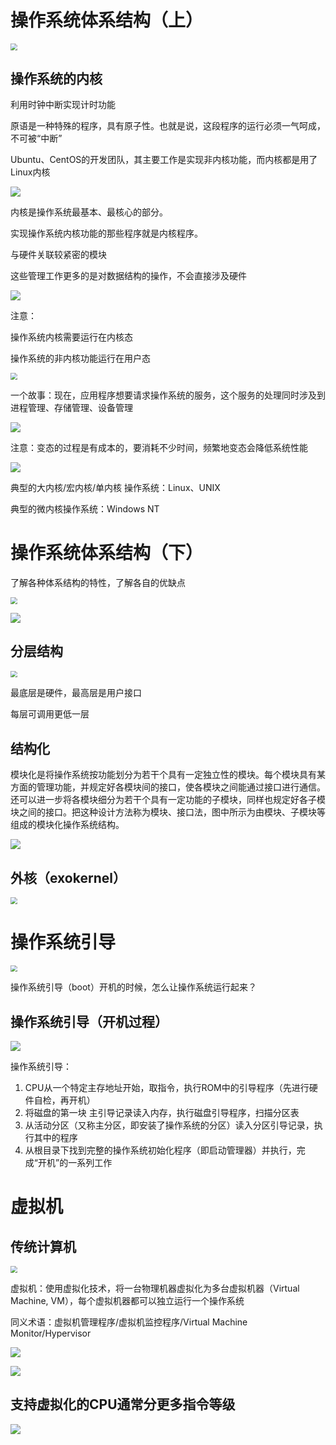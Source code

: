 # 操作系统体系结构（上）

<img src="1.png" style="zoom:67%;" />

## 操作系统的内核

利用时钟中断实现计时功能

原语是一种特殊的程序，具有原子性。也就是说，这段程序的运行必须一气呵成，不可被“中断”

Ubuntu、CentOS的开发团队，其主要工作是实现非内核功能，而内核都是用了Linux内核

![](2.png)

内核是操作系统最基本、最核心的部分。

实现操作系统内核功能的那些程序就是内核程序。

与硬件关联较紧密的模块

这些管理工作更多的是对数据结构的操作，不会直接涉及硬件

![](3.png)

注意：

操作系统内核需要运行在内核态

操作系统的非内核功能运行在用户态

<img src="4.png" style="zoom:67%;" />

一个故事：现在，应用程序想要请求操作系统的服务，这个服务的处理同时涉及到进程管理、存储管理、设备管理

![](5.png)

注意：变态的过程是有成本的，要消耗不少时间，频繁地变态会降低系统性能

![](6.png)

典型的大内核/宏内核/单内核 操作系统：Linux、UNIX

典型的微内核操作系统：Windows NT

# 操作系统体系结构（下）

了解各种体系结构的特性，了解各自的优缺点

<img src="7.png" style="zoom:67%;" />

![](8.png)

## 分层结构

<img src="9.png" style="zoom:67%;" />

最底层是硬件，最高层是用户接口

每层可调用更低一层

## 结构化

模块化是将操作系统按功能划分为若干个具有一定独立性的模块。每个模块具有某方面的管理功能，并规定好各模块间的接口，使各模块之间能通过接口进行通信。还可以进一步将各模块细分为若干个具有一定功能的子模块，同样也规定好各子模块之间的接口。把这种设计方法称为模块、接口法，图中所示为由模块、子模块等组成的模块化操作系统结构。

![](10.png)

## 外核（exokernel）

<img src="11.png" style="zoom:67%;" />

# 操作系统引导

<img src="12.png" style="zoom:67%;" />

操作系统引导（boot）开机的时候，怎么让操作系统运行起来？

## 操作系统引导（开机过程）

![](13.png)

操作系统引导：

1. CPU从一个特定主存地址开始，取指令，执行ROM中的引导程序（先进行硬件自检，再开机）
2. 将磁盘的第一块 主引导记录读入内存，执行磁盘引导程序，扫描分区表
3. 从活动分区（又称主分区，即安装了操作系统的分区）读入分区引导记录，执行其中的程序
4. 从根目录下找到完整的操作系统初始化程序（即启动管理器）并执行，完成“开机”的一系列工作

# 虚拟机

## 传统计算机

<img src="14.png" style="zoom:67%;" />

虚拟机：使用虚拟化技术，将一台物理机器虚拟化为多台虚拟机器（Virtual Machine, VM），每个虚拟机器都可以独立运行一个操作系统

同义术语：虚拟机管理程序/虚拟机监控程序/Virtual Machine Monitor/Hypervisor

![](15.png)

![](16.png)

## 支持虚拟化的CPU通常分更多指令等级

![](17.png)
